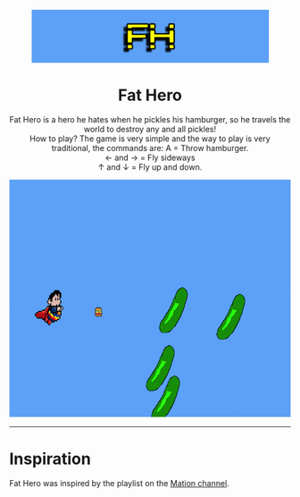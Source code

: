 
<h1 align="center">
<br>
  <img src="logo.png" alt="Fat-Hero" width="425">
<br>
<br>
Fat Hero
</h1>

<p align="center">Fat Hero is a hero he hates when he pickles his hamburger, so he travels the world to destroy any and all pickles! </br>
How to play? The game is very simple and the way to play is very traditional, the commands are:
A = Throw hamburger. <br/>
← and → = Fly sideways <br/>
↑ and ↓ = Fly up and down. <br/>
</p>

[//]: # (Add your gifs/images here:)
<div>
  <img src="oi.png" alt="demo" height="425">
</div>

<hr />

# Inspiration
Fat Hero was inspired by the playlist on the [Mation channel](https://www.youtube.com/watch?v=5aE55KZ93xw&list=PLlW3qrNjsvBwUmUk9kio7bNT3GR554FH5&ab_channel=MationMation).
